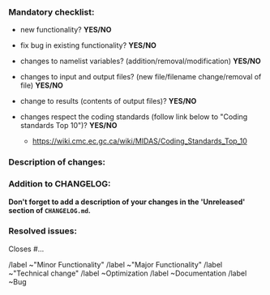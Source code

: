 ### Mandatory checklist:

<!--For each point below, choose 'YES' or 'NO' -->

* new functionality?  **YES/NO**
* fix bug in existing functionality? **YES/NO**
* changes to namelist variables? (addition/removal/modification) **YES/NO**
* changes to input and output files? (new file/filename change/removal of file) **YES/NO**
* change to results (contents of output files)? **YES/NO**
* changes respect the coding standards (follow link below to "Coding standards Top 10")? **YES/NO**

    * https://wiki.cmc.ec.gc.ca/wiki/MIDAS/Coding_Standards_Top_10

### Description of changes:

<!--The text here should describe how the change was implemented.-->
<!--Detail here the changes answered as YES in the previous section-->

### Addition to CHANGELOG:

<!--Some oneliners describing changes for the whole merge-request-->
<!--That information will be added to the 'CHANGELOG.md' file-->
<!--Put any information relevant to the user, especially non-backward compatible changes-->
<!--   * new functionality  -->
<!--   * Namelist variables -->
<!--   * input/output files -->
<!--   * results            -->

**Don't forget to add a description of your changes in the
  'Unreleased' section of `CHANGELOG.md`.**

### Resolved issues:

<!--Put the list of issues that this merge request resolves-->
Closes #...

<!--(choose one of the following labels)-->
/label ~"Minor Functionality"
/label ~"Major Functionality"
/label ~"Technical change" 
/label ~Optimization
/label ~Documentation
/label ~Bug
